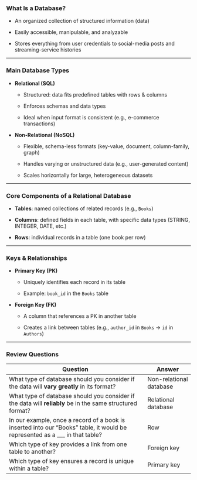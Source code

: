 
### What Is a Database?

- An organized collection of structured information (data)
    
- Easily accessible, manipulable, and analyzable
    
- Stores everything from user credentials to social-media posts and streaming-service histories
    

---

### Main Database Types

- **Relational (SQL)**
    
    - Structured: data fits predefined tables with rows & columns
        
    - Enforces schemas and data types
        
    - Ideal when input format is consistent (e.g., e-commerce transactions)
        
- **Non-Relational (NoSQL)**
    
    - Flexible, schema-less formats (key-value, document, column-family, graph)
        
    - Handles varying or unstructured data (e.g., user-generated content)
        
    - Scales horizontally for large, heterogeneous datasets
        

---

### Core Components of a Relational Database

- **Tables**: named collections of related records (e.g., `Books`)
    
- **Columns**: defined fields in each table, with specific data types (STRING, INTEGER, DATE, etc.)
    
- **Rows**: individual records in a table (one book per row)
    

---

### Keys & Relationships

- **Primary Key (PK)**
    
    - Uniquely identifies each record in its table
        
    - Example: `book_id` in the `Books` table
        
- **Foreign Key (FK)**
    
    - A column that references a PK in another table
        
    - Creates a link between tables (e.g., `author_id` in `Books` → `id` in `Authors`)
        

---

### Review Questions

|Question|Answer|
|---|---|
|What type of database should you consider if the data will **vary greatly** in its format?|Non-relational database|
|What type of database should you consider if the data will **reliably** be in the same structured format?|Relational database|
|In our example, once a record of a book is inserted into our “Books” table, it would be represented as a ___ in that table?|Row|
|Which type of key provides a link from one table to another?|Foreign key|
|Which type of key ensures a record is unique within a table?|Primary key|